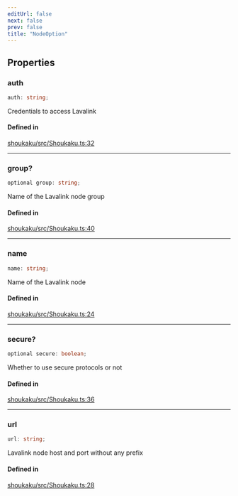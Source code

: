 ```yaml
---
editUrl: false
next: false
prev: false
title: "NodeOption"
---
```


## Properties

<a id="auth" name="auth"></a>

### auth

```ts
auth: string;
```

Credentials to access Lavalink

#### Defined in

[shoukaku/src/Shoukaku.ts:32](https://github.com/shipgirlproject/shoukaku/blob/049b5dc536f3b28e41c5423a707d8a02ac9377a7/src/Shoukaku.ts#L32)

***

<a id="group" name="group"></a>

### group?

```ts
optional group: string;
```

Name of the Lavalink node group

#### Defined in

[shoukaku/src/Shoukaku.ts:40](https://github.com/shipgirlproject/shoukaku/blob/049b5dc536f3b28e41c5423a707d8a02ac9377a7/src/Shoukaku.ts#L40)

***

<a id="name" name="name"></a>

### name

```ts
name: string;
```

Name of the Lavalink node

#### Defined in

[shoukaku/src/Shoukaku.ts:24](https://github.com/shipgirlproject/shoukaku/blob/049b5dc536f3b28e41c5423a707d8a02ac9377a7/src/Shoukaku.ts#L24)

***

<a id="secure" name="secure"></a>

### secure?

```ts
optional secure: boolean;
```

Whether to use secure protocols or not

#### Defined in

[shoukaku/src/Shoukaku.ts:36](https://github.com/shipgirlproject/shoukaku/blob/049b5dc536f3b28e41c5423a707d8a02ac9377a7/src/Shoukaku.ts#L36)

***

<a id="url" name="url"></a>

### url

```ts
url: string;
```

Lavalink node host and port without any prefix

#### Defined in

[shoukaku/src/Shoukaku.ts:28](https://github.com/shipgirlproject/shoukaku/blob/049b5dc536f3b28e41c5423a707d8a02ac9377a7/src/Shoukaku.ts#L28)
